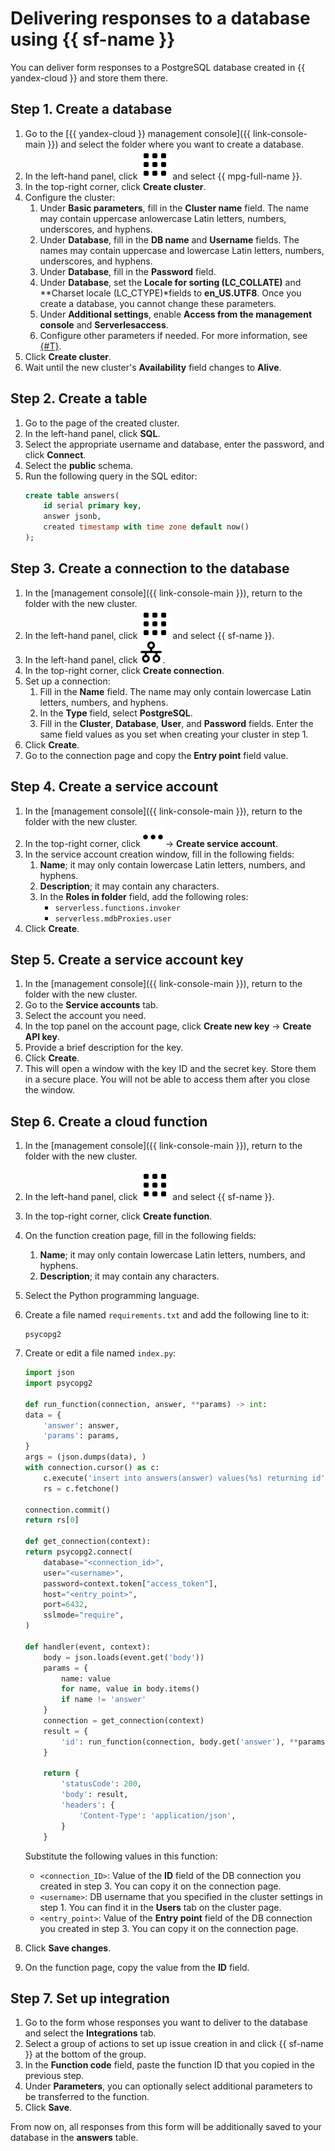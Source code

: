 # Delivering responses to a database using {{ sf-name }}

You can deliver form responses to a PostgreSQL database created in {{ yandex-cloud }} and store them there.

## Step 1. Create a database

1. Go to the [{{ yandex-cloud }} management console]({{ link-console-main }}) and select the folder where you want to create a database.
1. In the left-hand panel, click ![](../_assets/organization/icon-services-menu.svg) and select {{ mpg-full-name }}.
1. In the top-right corner, click **Create cluster**.
1. Configure the cluster:
    1. Under **Basic parameters**, fill in the **Cluster name** field. The name may contain uppercase anlowercase Latin letters, numbers, underscores, and hyphens.
    1. Under **Database**, fill in the **DB name** and **Username** fields. The names may contain uppercase and lowercase Latin letters, numbers, underscores, and hyphens.
    1. Under **Database**, fill in the **Password** field.
    1. Under **Database**, set the **Locale for sorting (LC_COLLATE)** and **Charset locale (LC_CTYPE)*fields to **en_US.UTF8**. Once you create a database, you cannot change these parameters.
    1. Under **Additional settings**, enable **Access from the management console** and **Serverlesaccess**.
    1. Configure other parameters if needed. For more information, see [{#T}](../managed-postgresql/operations/cluster-create.md).
1. Click **Create cluster**.
1. Wait until the new cluster's **Availability** field changes to **Alive**.

## Step 2. Create a table

1. Go to the page of the created cluster.
1. In the left-hand panel, click **SQL**.
1. Select the appropriate username and database, enter the password, and click **Connect**.
1. Select the **public** schema.
1. Run the following query in the SQL editor:
    ```sql
    create table answers(
        id serial primary key,
        answer jsonb,
        created timestamp with time zone default now()
    );
    ```

## Step 3. Create a connection to the database

1. In the [management console]({{ link-console-main }}), return to the folder with the new cluster.
1. In the left-hand panel, click ![](../_assets/organization/icon-services-menu.svg) and select {{ sf-name }}.
1. In the left-hand panel, click ![](../_assets/forms/svg/database-connect.svg).
1. In the top-right corner, click **Create connection**.
1. Set up a connection:
    1. Fill in the **Name** field. The name may only contain lowercase Latin letters, numbers, and hyphens.
    1. In the **Type** field, select **PostgreSQL**.
    1. Fill in the **Cluster**, **Database**, **User**, and **Password** fields. Enter the same field values as you set when creating your cluster in step 1.
1. Click **Create**.
1. Go to the connection page and copy the **Entry point** field value.

## Step 4. Create a service account

1. In the [management console]({{ link-console-main }}), return to the folder with the new cluster.
1. In the top-right corner, click ![](../_assets/forms/svg/settings.svg) → **Create service account**.
1. In the service account creation window, fill in the following fields:
    1. **Name**; it may only contain lowercase Latin letters, numbers, and hyphens.
    1. **Description**; it may contain any characters.
    1. In the **Roles in folder** field, add the following roles:
        * `serverless.functions.invoker`
        * `serverless.mdbProxies.user`
1. Click **Create**.

## Step 5. Create a service account key

1. In the [management console]({{ link-console-main }}), return to the folder with the new cluster.
1. Go to the **Service accounts** tab.
1. Select the account you need.
1. In the top panel on the account page, click **Create new key** → **Create API key**.
1. Provide a brief description for the key.
1. Click **Create**.
1. This will open a window with the key ID and the secret key. Store them in a secure place. You will not be able to access them after you close the window.

## Step 6. Create a cloud function

1. In the [management console]({{ link-console-main }}), return to the folder with the new cluster.

1. In the left-hand panel, click ![](../_assets/organization/icon-services-menu.svg) and select {{ sf-name }}.

1. In the top-right corner, click **Create function**.

1. On the function creation page, fill in the following fields:
    1. **Name**; it may only contain lowercase Latin letters, numbers, and hyphens.
    1. **Description**; it may contain any characters.

1. Select the Python programming language.

1. Create a file named `requirements.txt` and add the following line to it:
    ```
    psycopg2
    ```

1. Create or edit a file named `index.py`:
	
    ```python
    import json
    import psycopg2
	
    def run_function(connection, answer, **params) -> int:
    data = {
        'answer': answer,
        'params': params,
    }
    args = (json.dumps(data), )
    with connection.cursor() as c:
        c.execute('insert into answers(answer) values(%s) returning id', args)
        rs = c.fetchone()
	
    connection.commit()
    return rs[0]
	
    def get_connection(context):
    return psycopg2.connect(
        database="<connection_id>",
        user="<username>",
        password=context.token["access_token"],
        host="<entry_point>",
        port=6432,
        sslmode="require",
    )	
	
    def handler(event, context):
        body = json.loads(event.get('body'))
        params = {
            name: value
            for name, value in body.items()
            if name != 'answer'
        }
        connection = get_connection(context)
        result = {
            'id': run_function(connection, body.get('answer'), **params),
        }
	
        return {
            'statusCode': 200,
            'body': result,
            'headers': {
                'Content-Type': 'application/json',
            }
        }
    ```

    Substitute the following values in this function:
    * `<connection_ID>`: Value of the **ID** field of the DB connection you created in step 3. You can copy it on the connection page.
    * `<username>`: DB username that you specified in the cluster settings in step 1. You can find it in the **Users** tab on the cluster page.
    * `<entry_point>`: Value of the **Entry point** field of the DB connection you created in step 3. You can copy it on the connection page.

1. Click **Save changes**.

1. On the function page, copy the value from the **ID** field.

## Step 7. Set up integration

1. Go to the form whose responses you want to deliver to the database and select the **Integrations** tab.
1. Select a group of actions to set up issue creation in and click {{ sf-name }} at the bottom of the group.
1. In the **Function code** field, paste the function ID that you copied in the previous step.
1. Under **Parameters**, you can optionally select additional parameters to be transferred to the function.
1. Click **Save**.

From now on, all responses from this form will be additionally saved to your database in the **answers** table.

